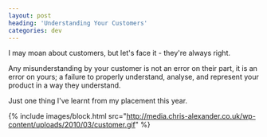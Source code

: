 ```yaml
---
layout: post
heading: 'Understanding Your Customers'
categories: dev
---
```


I may moan about customers, but let's face it - they're always right.

Any misunderstanding by your customer is not an error on their part, it is an error on yours; a failure to properly understand, analyse, and represent your product in a way they understand.

Just one thing I've learnt from my placement this year.

{% include images/block.html src="http://media.chris-alexander.co.uk/wp-content/uploads/2010/03/customer.gif" %}